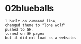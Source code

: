 # 02blueballs
 
    I built on command line, 
    changed theme to "lone wolf"
    pushed to GH, 
    turned on GH pages
    but it did not load as a website.
